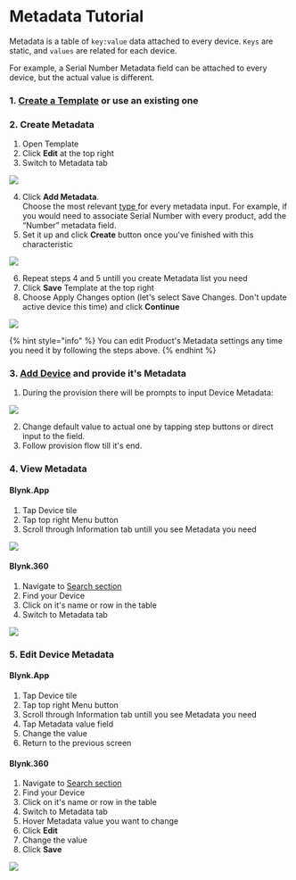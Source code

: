 # Metadata Tutorial

Metadata is a table of `key:value` data attached to every device. `Keys` are static, and `values` are related for each device. 

For example, a Serial Number Metadata field can be attached to every device, but the actual value is different.

### **1.** [Create a Template](working-with-templates/) or use an existing one

### **2. Create Metadata**

1. Open Template
2. Click **Edit** at the top right
3. Switch to Metadata tab

![](../.gitbook/assets/metadata.png)

4. Click **Add Metadata**.   
Choose the most relevant [type ](../web-dashboard/products/metadata/metadata-types.md)for every metadata input. For example, if you would need to associate Serial Number with every product, add the “Number” metadata field.   
5. Set it up and click **Create** button once you've finished with this characteristic 

![](../.gitbook/assets/add_new_metadata.png)

6. Repeat steps 4 and 5 untill you create Metadata list you need  
7. Click **Save** Template at the top right  
8. Choose Apply Changes option \(let's select Save Changes. Don't update active device this time\) and click **Continue**

![](../.gitbook/assets/apply_settings.png)

{% hint style="info" %}
You can edit Product's Metadata settings any time you need it by following the steps above.
{% endhint %}

### 

### 3. [Add Device](../mobile-applications/device-management/add-new-device.md) and provide it's Metadata

1. During the provision there will be prompts to input Device Metadata:

![](../.gitbook/assets/screenshot_2021-04-23-18-53-10-32_12ffc8cefb1625d72bea53ca6feebda3.jpg)

2. Change default value to actual one by tapping step buttons or direct input to the field.  
3. Follow provision flow till it's end.

### 

### 4. View Metadata

#### Blynk.App

1. Tap Device tile
2. Tap top right Menu button
3. Scroll through Information tab untill you see Metadata you need

![](../.gitbook/assets/screenshot_2021-04-23-18-54-31-02_12ffc8cefb1625d72bea53ca6feebda3.jpg)

#### Blynk.360

1. Navigate to [Search section](../web-dashboard/search/)
2. Find your Device
3. Click on it's name or row in the table
4. Switch to Metadata tab

![](../.gitbook/assets/sn.png)

### 

### 5. Edit Device Metadata

#### Blynk.App

1. Tap Device tile
2. Tap top right Menu button
3. Scroll through Information tab untill you see Metadata you need
4. Tap Metadata value field
5. Change the value
6. Return to the previous screen

#### Blynk.360

1. Navigate to [Search section](../web-dashboard/search/)
2. Find your Device
3. Click on it's name or row in the table
4. Switch to Metadata tab
5. Hover Metadata value you want to change
6. Click **Edit**
7. Change the value
8. Click **Save**

![](../.gitbook/assets/metadata_save.png)


